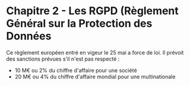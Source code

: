 # Chapitre 2 - Les RGPD (**R**èglement **G**énéral sur la **P**rotection des **D**onnées

Ce règlement européen entré en vigeur le 25 mai a force de loi. Il prévoit des sanctions prévues s'il n'est pas respecté :
* 10 M€ ou 2% du chiffre d'affaire pour une société
* 20 M€ ou 4% du chiffre d'affaire mondial pour une multinationale

